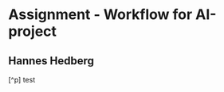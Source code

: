 # Assignment - Workflow for AI-project

## Hannes Hedberg

[^p] test

[p]: https://github.com/Hannesssss/Portfolio-Hannes-Hedberg

